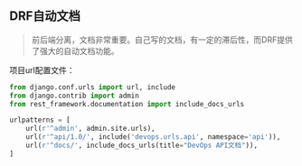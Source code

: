 ## DRF自动文档

> 前后端分离，文档非常重要。自己写的文档，有一定的滞后性，而DRF提供了强大的自动文档功能。

项目url配置文件：

```python
from django.conf.urls import url, include
from django.contrib import admin
from rest_framework.documentation import include_docs_urls

urlpatterns = [
    url(r'^admin', admin.site.urls),
    url(r'^api/1.0/', include('devops.urls.api', namespace='api')),
    url(r'^docs/', include_docs_urls(title="DevOps API文档")),
]
```